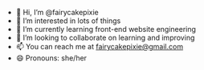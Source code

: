 - 👋 Hi, I’m @fairycakepixie
- 👀 I’m interested in lots of things
- 🌱 I’m currently learning front-end website engineering
- 💞️ I’m looking to collaborate on learning and improving 
- 📫 You can reach me at fairycakepixie@gmail.com 
- 😄 Pronouns: she/her

<!---
fairycakepixie/fairycakepixie is a ✨ special ✨ repository because its `README.md` (this file) appears on your GitHub profile.
You can click the Preview link to take a look at your changes.
--->
